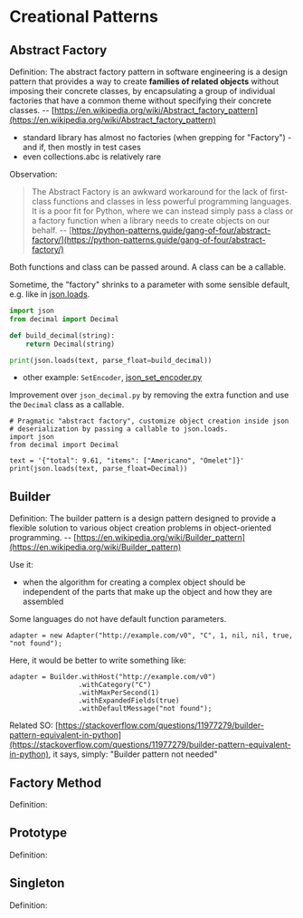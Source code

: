 # Creational Patterns

## Abstract Factory

Definition: The abstract factory pattern in software engineering is a design
pattern that provides a way to create **families of related objects** without
imposing their concrete classes, by encapsulating a group of individual
factories that have a common theme without specifying their concrete classes. -- [https://en.wikipedia.org/wiki/Abstract_factory_pattern](https://en.wikipedia.org/wiki/Abstract_factory_pattern)

* standard library has almost no factories (when grepping for "Factory") - and if, then mostly in test cases
* even collections.abc is relatively rare

Observation:

> The Abstract Factory is an awkward workaround for the lack of first-class
> functions and classes in less powerful programming languages. It is a poor
> fit for Python, where we can instead simply pass a class or a factory
> function when a library needs to create objects on our behalf. -- [https://python-patterns.guide/gang-of-four/abstract-factory/](https://python-patterns.guide/gang-of-four/abstract-factory/)

Both functions and class can be passed around. A class can be a callable.

Sometime, the "factory" shrinks to a parameter with some sensible default, e.g.
like in [json.loads](https://docs.python.org/3/library/json.html#json.loads).

```python
import json
from decimal import Decimal

def build_decimal(string):
    return Decimal(string)

print(json.loads(text, parse_float=build_decimal))
```

* other example: `SetEncoder`, [json_set_encoder.py](json_set_encoder.py)

Improvement over `json_decimal.py` by removing the extra function and use the `Decimal` class as a callable.

```
# Pragmatic "abstract factory", customize object creation inside json
# deserialization by passing a callable to json.loads.
import json
from decimal import Decimal

text = '{"total": 9.61, "items": ["Americano", "Omelet"]}'
print(json.loads(text, parse_float=Decimal))
```

## Builder

Definition: The builder pattern is a design pattern designed to provide a
flexible solution to various object creation problems in object-oriented
programming. -- [https://en.wikipedia.org/wiki/Builder_pattern](https://en.wikipedia.org/wiki/Builder_pattern)

Use it:

* when the algorithm for creating a complex object should be independent of the
  parts that make up the object and how they are assembled

Some languages do not have default function parameters.

```
adapter = new Adapter("http://example.com/v0", "C", 1, nil, nil, true, "not found");
```

Here, it would be better to write something like:

```
adapter = Builder.withHost("http://example.com/v0")
                 .withCategory("C")
                 .withMaxPerSecond(1)
                 .withExpandedFields(true)
                 .withDefaultMessage("not found");
```

Related SO:
[https://stackoverflow.com/questions/11977279/builder-pattern-equivalent-in-python](https://stackoverflow.com/questions/11977279/builder-pattern-equivalent-in-python),
it says, simply: "Builder pattern not needed"





## Factory Method

Definition:

## Prototype

Definition:

## Singleton

Definition:

